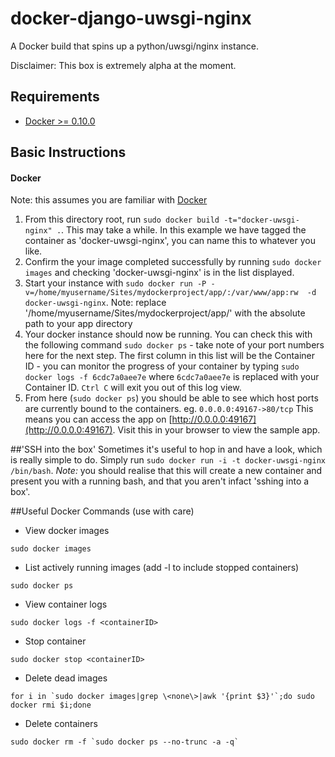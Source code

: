docker-django-uwsgi-nginx
=========================

A Docker build that spins up a python/uwsgi/nginx instance.

Disclaimer: This box is extremely alpha at the moment.

## Requirements
- [Docker >= 0.10.0](https://www.docker.io/)


## Basic Instructions

#### Docker

Note: this assumes you are familiar with [Docker](https://www.docker.io/)

1. From this directory root, run `sudo docker build -t="docker-uwsgi-nginx" .`. This may take a while. In this example we have tagged the container as 'docker-uwsgi-nginx', you can name this to whatever you like.
2. Confirm the your image completed successfully by running `sudo docker images` and checking 'docker-uwsgi-nginx' is in the list displayed.
3. Start your instance with `sudo docker run -P -v=/home/myusername/Sites/mydockerproject/app/:/var/www/app:rw  -d docker-uwsgi-nginx`. Note: replace '/home/myusername/Sites/mydockerproject/app/' with the absolute path to your app directory
4. Your docker instance should now be running. You can check this with the following command `sudo docker ps` - take note of your port numbers here for the next step. The first column in this list will be the Container ID - you can monitor the progress of your container by typing `sudo docker logs -f 6cdc7a0aee7e` where `6cdc7a0aee7e` is replaced with your Container ID. `Ctrl C` will exit you out of this log view.
5. From here (`sudo docker ps`) you should be able to see which host ports are currently bound to the containers. eg. `0.0.0.0:49167->80/tcp` This means you can access the app on [http://0.0.0.0:49167](http://0.0.0.0:49167). Visit this in your browser to view the sample app.


##'SSH into the box'
Sometimes it's useful to hop in and have a look, which is really simple to do. Simply run `sudo docker run -i -t docker-uwsgi-nginx /bin/bash`.
*Note:* you should realise that this will create a new container and present you with a running bash, and that you aren't infact 'sshing into a box'.


##Useful Docker Commands (use with care)

- View docker images
```
sudo docker images
```
- List actively running images (add -l to include stopped containers)
```
sudo docker ps
```
- View container logs
```
sudo docker logs -f <containerID>
```
- Stop container
```
sudo docker stop <containerID>
```
- Delete dead images 
```
for i in `sudo docker images|grep \<none\>|awk '{print $3}'`;do sudo docker rmi $i;done
```
- Delete containers 
```
sudo docker rm -f `sudo docker ps --no-trunc -a -q`
```
